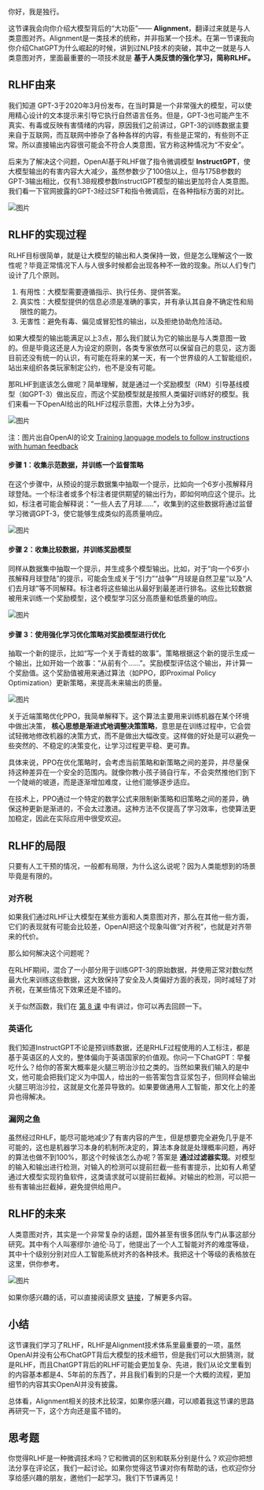 你好，我是独行。

这节课我会向你介绍大模型背后的“大功臣”—— **Alignment**，翻译过来就是与人类意图对齐。Alignment是一类技术的统称，并非指某一个技术。在第一节课我向你介绍ChatGPT为什么崛起的时候，讲到过NLP技术的突破，其中之一就是与人类意图对齐，里面最重要的一项技术就是 **基于人类反馈的强化学习，简称RLHF。**

## RLHF由来

我们知道 GPT-3于2020年3月份发布，在当时算是一个非常强大的模型，可以使用精心设计的文本提示来引导它执行自然语言任务。但是，GPT-3也可能产生不真实、有毒或反映有害情绪的内容，原因我们之前讲过，GPT-3的训练数据主要来自于互联网，而互联网中掺杂了各种各样的内容，有些是正常的，有些则不正常。所以直接输出内容很可能会不符合人类意图，官方称这种情况为“不安全”。

后来为了解决这个问题，OpenAI基于RLHF做了指令微调模型 **InstructGPT**，使大模型输出的有害内容大大减少，虽然参数少了100倍以上，但与175B参数的GPT-3输出相比，仅有1.3B规模参数InstructGPT模型的输出更加符合人类意图。我们看一下官网披露的GPT-3经过SFT和指令微调后，在各种指标方面的对比。

![图片](https://static001.geekbang.org/resource/image/65/54/65b1793e767d82f6ac40a5d752bc9254.png?wh=1596x992)

## RLHF的实现过程

RLHF目标很简单，就是让大模型的输出和人类保持一致，但是怎么理解这个一致性呢？毕竟正常情况下人与人很多时候都会出现各种不一致的现象。所以人们专门设计了几个原则。

1. 有用性：大模型需要遵循指示、执行任务、提供答案。
2. 真实性：大模型提供的信息必须是准确的事实，并有承认其自身不确定性和局限性的能力。
3. 无害性：避免有毒、偏见或冒犯性的输出，以及拒绝协助危险活动。

如果大模型的输出能满足以上3点，那么我们就认为它的输出是与人类意图一致的。但是毕竟这还是人为设定的原则，各类专家依然可以保留自己的意见，这方面目前还没有统一的认识，有可能在将来的某一天，有一个世界级的人工智能组织，站出来组织各类玩家制定公约，也不是没有可能。

那RLHF到底该怎么做呢？简单理解，就是通过一个奖励模型（RM）引导基线模型（如GPT-3）做出反应，而这个奖励模型就是按照人类偏好训练好的模型。我们来看一下OpenAI给出的RLHF过程示意图，大体上分为3步。

![图片](https://static001.geekbang.org/resource/image/01/3e/0136d5e1173d0f2bd6089511dyy40d3e.png?wh=1140x677)

注：图片出自OpenAI的论文 [Training language models to follow instructions with human feedback](https://arxiv.org/pdf/2203.02155)

#### 步骤 1：收集示范数据，并训练一个监督策略

在这个步骤中，从预设的提示数据集中抽取一个提示，比如向一个6岁小孩解释月球登陆。一个标注者或多个标注者提供期望的输出行为，即如何响应这个提示。比如，标注者可能会解释说：“一些人去了月球……”，收集到的这些数据将通过监督学习微调GPT-3，使它能够生成类似的高质量响应。

![图片](https://static001.geekbang.org/resource/image/f9/42/f9ec909b3cea6a2d85a943f737e70b42.png?wh=1400x1046)

#### 步骤 2：收集比较数据，并训练奖励模型

同样从数据集中抽取一个提示，并生成多个模型输出。比如，对于“向一个6岁小孩解释月球登陆”的提示，可能会生成关于“引力”“战争”“月球是自然卫星”以及“人们去月球”等不同解释。标注者将这些输出从最好到最差进行排名。这些比较数据被用来训练一个奖励模型，这个模型学习区分高质量和低质量的响应。

![图片](https://static001.geekbang.org/resource/image/eb/c9/ebfb6133ed07dcfab7fcf62399f261c9.png?wh=2080x1571)

#### 步骤 3：使用强化学习优化策略对奖励模型进行优化

抽取一个新的提示，比如“写一个关于青蛙的故事”。策略根据这个新的提示生成一个输出，比如开始一个故事：“从前有个……”。奖励模型评估这个输出，并计算一个奖励值。这个奖励值被用来通过算法（如PPO，即Proximal Policy Optimization）更新策略，来提高未来输出的质量。

![图片](https://static001.geekbang.org/resource/image/31/4b/31053d38c8b81df39bff7yy6d6fe094b.png?wh=1973x1682)

关于近端策略优化PPO，我简单解释下。这个算法主要用来训练机器在某个环境中做出决策， **核心思想是渐进式地调整决策策略**，意思是在训练过程中，它会尝试轻微地修改机器的决策方式，而不是做出大幅改变。这样做的好处是可以避免一些突然的、不稳定的决策变化，让学习过程更平稳、更可靠。

具体来说，PPO在优化策略时，会考虑当前策略和新策略之间的差异，并尽量保持这种差异在一个安全的范围内。就像你教小孩子骑自行车，不会突然推他们到下一个陡峭的坡道，而是逐渐增加难度，让他们能够逐步适应。

在技术上，PPO通过一个特定的数学公式来限制新策略和旧策略之间的差异，确保这种更新是渐进的，不会太过激进。这种方法不仅提高了学习效率，也使算法更加稳定，因此在实际应用中很受欢迎。

## RLHF的局限

只要有人工干预的情况，一般都有局限，为什么这么说呢？因为人类能想到的场景毕竟是有限的。

### 对齐税

如果我们通过RLHF让大模型在某些方面和人类意图对齐，那么在其他一些方面，它们的表现就有可能会比较差，OpenAI把这个现象叫做“对齐税”，也就是对齐带来的代价。

那么如何解决这个问题呢？

在RLHF期间，混合了一小部分用于训练GPT-3的原始数据，并使用正常对数似然最大化来训练这些数据，这大致保持了安全及人类偏好方面的表现，同时减轻了对齐税，在某些情况下效果还是不错的。

关于似然函数，我们在 [第 8 课](https://time.geekbang.org/column/article/783348) 中有讲过，你可以再去回顾一下。

### 英语化

我们知道InstructGPT不论是预训练数据，还是RHLF过程使用的人工标注，都是基于英语区的人文的，整体偏向于英语国家的价值观。你问一下ChatGPT：早餐吃什么？给你的答案大概率是火腿三明治沙拉之类的。当然如果我们输入的是中文，他可能会把我们定义为中国人，给出的一些答案包含豆浆包子，但同样会输出火腿三明治沙拉，这就是文化差异导致的。如果要做通用人工智能，那文化上的差异也得解决。

### 漏网之鱼

虽然经过RHLF，能尽可能地减少了有害内容的产生，但是想要完全避免几乎是不可能的，这也是机器学习本身的机制所决定的，算法本身就是处理概率问题，再好的算法也做不到100%，那这个时候该怎么办呢？答案是 **通过过滤器实现**。对模型的输入和输出进行检测，对输入的检测可以提前拦截一些有害提示，比如有人希望通过大模型实现钓鱼软件，这类请求就可以提前拦截掉。对输出的检测，可以把一些有害输出拦截掉，避免提供给用户。

## RLHF的未来

人类意图对齐，其实是一个非常复杂的话题，国外甚至有很多团队专门从事这部分研究。其中有个人叫塞缪尔·迪伦·马丁，他提出了一个人工智能对齐的难度等级，其中十个级别分别对应人工智能系统对齐的各种技术。我把这十个等级的表格放在这里，供你参考。

![图片](https://static001.geekbang.org/resource/image/ef/d3/ef1b5d72b4068b9244bd6fee4b5db8d3.jpg?wh=2202x3520)

如果你感兴趣的话，可以直接阅读原文 [链接](https://www.alignmentforum.org/posts/EjgfreeibTXRx9Ham/ten-levels-of-ai-alignment-difficulty)，了解更多内容。

## 小结

这节课我们学习了RLHF，RLHF是Alignment技术体系里最重要的一项，虽然OpenAI并没有公布ChatGPT背后大模型的技术细节，但是我们可以大胆猜测，就是RLHF，而且ChatGPT背后的RLHF可能会更加复杂、先进，我们从论文里看到的内容基本都是4、5年前的东西了，并且我们看到的只是一个大概的流程，更加细节的内容其实OpenAI并没有披露。

总体看，Alignment相关的技术比较深，如果你感兴趣，可以顺着我这节课的思路再研究一下，这个方向还是蛮不错的。

## 思考题

你觉得RLHF是一种微调技术吗？它和微调的区别和联系分别是什么？欢迎你把想法分享在评论区，我们一起讨论。如果你觉得这节课对你有帮助的话，也欢迎你分享给感兴趣的朋友，邀他们一起学习。我们下节课再见！